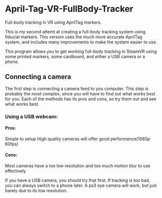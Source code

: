 # April-Tag-VR-FullBody-Tracker
Full-body tracking in VR using AprilTag markers.

This is my second attemt at creating a full-body tracking system using fiducial markers. This version uses the much more accurate AprilTag system, and includes
many improvements to make the system easier to use.

This program allows you to get working full-body tracking in SteamVR using some printed markers, some cardboard, and either a USB camera or a phone.

## Connecting a camera

The first step is connecting a camera feed to you computer. This step is probably the most complex, since you will have to find out what works best for you.
Each of the methods has its pros and cons, so try them out and see what works best.

### Using a USB webcam:

#### Pros:
Simple to setup
High quality cameras will offer good performance(1080p 60fps)

#### Cons:
Most cameras have a too low resolution and too much motion blur to use effectively

If you have a USB camera, you should try that first. If tracking is too bad, you can always switch to a phone later. A ps3 eye camera will work, but just barely due to its low resolution.
